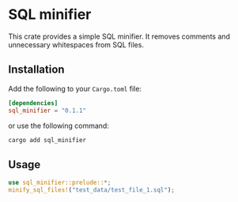 # SQL minifier
This crate provides a simple SQL minifier. It removes comments and unnecessary whitespaces from SQL files.

## Installation
Add the following to your `Cargo.toml` file:
```toml
[dependencies]
sql_minifier = "0.1.1"
```

or use the following command:
```bash
cargo add sql_minifier
```

## Usage
```rust
use sql_minifier::prelude::*;
minify_sql_files!("test_data/test_file_1.sql");
```
